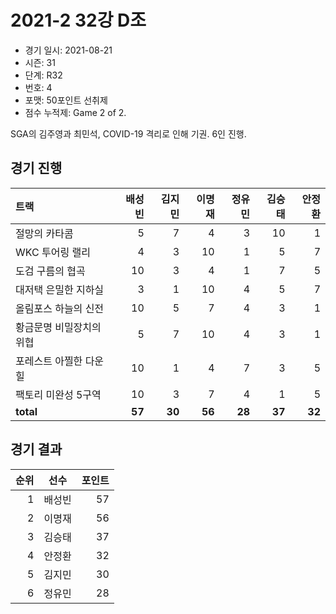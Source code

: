# 2021-2 32강 D조

- 경기 일시: 2021-08-21
- 시즌: 31
- 단계: R32
- 번호: 4
- 포맷: 50포인트 선취제
- 점수 누적제: Game 2 of 2.



SGA의 김주영과 최민석, COVID-19 격리로 인해 기권. 6인 진행.

## 경기 진행

| 트랙 | 배성빈 | 김지민 | 이명재 | 정유민 | 김승태 | 안정환 |
|:---|---:|---:|---:|---:|---:|---:|
| 절망의 카타콤 | 5 | 7 | 4 | 3 | 10 | 1 |
| WKC 투어링 랠리 | 4 | 3 | 10 | 1 | 5 | 7 |
| 도검 구름의 협곡 | 10 | 3 | 4 | 1 | 7 | 5 |
| 대저택 은밀한 지하실 | 3 | 1 | 10 | 4 | 5 | 7 |
| 올림포스 하늘의 신전 | 10 | 5 | 7 | 4 | 3 | 1 |
| 황금문명 비밀장치의 위협 | 5 | 7 | 10 | 4 | 3 | 1 |
| 포레스트 아찔한 다운힐 | 10 | 1 | 4 | 7 | 3 | 5 |
| 팩토리 미완성 5구역 | 10 | 3 | 7 | 4 | 1 | 5 |
| __total__ | __57__ | __30__ | __56__ | __28__ | __37__ | __32__ |




## 경기 결과

| 순위 | 선수 | 포인트 |
|---:|:---:|---:|
| 1 | 배성빈 | 57 |
| 2 | 이명재 | 56 |
| 3 | 김승태 | 37 |
| 4 | 안정환 | 32 |
| 5 | 김지민 | 30 |
| 6 | 정유민 | 28 |

